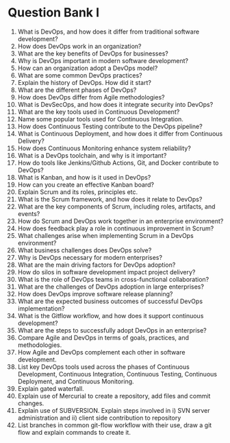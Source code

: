 # Question Bank I

1. What is DevOps, and how does it differ from traditional software development?
2. How does DevOps work in an organization?
3. What are the key benefits of DevOps for businesses?
4. Why is DevOps important in modern software development?
5. How can an organization adopt a DevOps model?
6. What are some common DevOps practices?
7. Explain the history of DevOps. How did it start?
8. What are the different phases of DevOps?
9. How does DevOps differ from Agile methodologies?
10. What is DevSecOps, and how does it integrate security into DevOps?
11. What are the key tools used in Continuous Development?
12. Name some popular tools used for Continuous Integration.
13. How does Continuous Testing contribute to the DevOps pipeline?
14. What is Continuous Deployment, and how does it differ from Continuous Delivery?
15. How does Continuous Monitoring enhance system reliability?
16. What is a DevOps toolchain, and why is it important?
17. How do tools like Jenkins/Github Actions, Git, and Docker contribute to DevOps?
21. What is Kanban, and how is it used in DevOps?
23. How can you create an effective Kanban board?
24. Explain Scrum and its roles, principles etc.
25. What is the Scrum framework, and how does it relate to DevOps?
26. What are the key components of Scrum, including roles, artifacts, and events?
27. How do Scrum and DevOps work together in an enterprise environment?
28. How does feedback play a role in continuous improvement in Scrum?
29. What challenges arise when implementing Scrum in a DevOps environment?
30. What business challenges does DevOps solve?
31. Why is DevOps necessary for modern enterprises?
32. What are the main driving factors for DevOps adoption?
33. How do silos in software development impact project delivery?
34. What is the role of DevOps teams in cross-functional collaboration?
35. What are the challenges of DevOps adoption in large enterprises?
36. How does DevOps improve software release planning?
37. What are the expected business outcomes of successful DevOps implementation?
38. What is the Gitflow workflow, and how does it support continuous development?
39. What are the steps to successfully adopt DevOps in an enterprise?
40. Compare Agile and DevOps in terms of goals, practices, and methodologies. 
41. How Agile and DevOps complement each other in software development.
42. List key DevOps tools used across the phases of Continuous Development, Continuous Integration, Continuous Testing, Continuous Deployment, and Continuous Monitoring. 
43. Explain gated waterfall.
44. Explain use of Mercurial to create a repository, add files and commit changes.
45. Explain use of SUBVERSION. Explain steps involved in i) SVN server administration and ii) client side contribution to repository
46. List branches in common git-flow workflow with their use, draw a git flow and explain commands to create it.